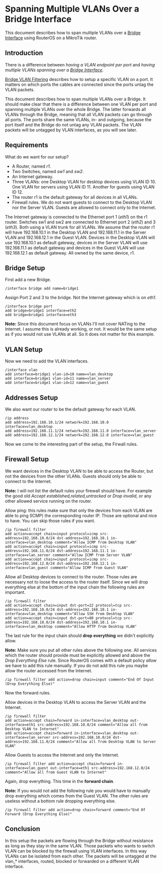 # Spanning Multiple VLANs Over a Bridge Interface

This document describes how to span multiple VLANs over a [Bridge Interface](https://wiki.mikrotik.com/wiki/Manual:Interface/Bridge) using RouterOS on a MikroTik router. 

## Introduction

There is a difference between *having a VLAN endpoint per port* and *having multiple VLANs spanning over a [Bridge Interface](https://wiki.mikrotik.com/wiki/Manual:Interface/Bridge)*.

[Bridge VLAN Filtering](https://wiki.mikrotik.com/wiki/Manual:Interface/Bridge#Bridge_VLAN_Filtering) describes how to setup a specific VLAN on a port. It matters on which ports the cables are connected since the ports untag the VLAN packets.

This document describes how to span multiple VLANs over a Bridge. It should make clear that there is a difference between one VLAN per port and spanning multiple VLANs over the whole Bridge. The latter forwards all VLANs through the Bridge, meaning that all VLAN packets can go through all ports. The ports share the same VLANs, in- and outgoing, because the port itself and the Bridge do not untag any VLAN packets. The VLAN packets will be untagged by VLAN interfaces, as you will see later.

## Requirements

What do we want for our setup?

- A Router, named *r1*.
- Two Switches, named *sw1* and *sw2*.
- An Internet gateway.
- Three VLANs: one Desktop VLAN for desktop devices using VLAN ID 10. One VLAN for servers using VLAN ID 11. Another for guests using VLAN ID 12.
- The router r1 is the default gateway for all devices in all VLANs.
- Firewall rules. We do not want guests to connect to the Desktop VLAN nor the Server VLAN. Guests are allowed to connect only to the Internet.

The Internet gateway is connected to the Ethernet port 1 (*eth1*) on the r1 router. Switches sw1 and sw2 are connected to Ethernet port 2 (*eth2*) and 3 (*eth3*). Both using a VLAN trunk for all VLANs. We assume that the router r1 will have 192.168.10.1 in the Desktop VLAN and 192.168.11.1 in the Server VLAN and 192.168.12.1 in the Guest VLAN. Devices in the Desktop VLAN will use 192.168.10.1 as default gateway, devices in the Server VLAN will use 192.168.11.1 as default gateway and devices in the Guest VLAN will use 192.168.12.1 as default gateway. All owned by the same device, r1.

## Bridge Setup

First add a new Bridge.

```
/interface bridge add name=bridge1
```

Assign Port 2 and 3 to the bridge. Not the Internet gateway which is on *eth1*.

```
/interface bridge port
add bridge=bridge1 interface=eth2
add bridge=bridge1 interface=eth3
```

**Note:** Since this document focus on VLANs I'll not cover NATing to the Internet. I assume this is already working, or not. It would be the same setup as if you would not use VLANs at all. So it does not matter for this example.

## VLAN Setup

Now we need to add the VLAN interfaces.

```
/interface vlan
add interface=bridge1 vlan-id=10 name=vlan_desktop
add interface=bridge1 vlan-id=11 name=vlan_server
add interface=bridge1 vlan-id=12 name=vlan_guest
```

## Addresses Setup

We also want our router to be the default gateway for each VLAN.

```
/ip address
add address=192.168.10.1/24 network=192.168.10.0 interface=vlan_desktop
add address=192.168.11.1/24 network=192.168.11.0 interface=vlan_server
add address=192.168.12.1/24 network=192.168.12.0 interface=vlan_guest
```

Now we come to the interesting part of the setup, the Firwall rules.

## Firewall Setup

We want devices in the Desktop VLAN to be able to access the Router, but not the devices from the other VLANs. Guests should only be able to connect to the Internet.

**Note:** I will not list the default rules your firewall should have. For example the good old *Accept established,related,untracked* or *Drop invalid*, or any other allowed service running on the router.

Allow ping: this rules make sure that only the devices from each VLAN are able to ping (ICMP) the corresponding router IP. Those are optional and nice to have. You can skip those rules if you want.

```
/ip firewall filter
add action=accept chain=input protocol=icmp src-address=192.168.10.0/24 dst-address=192.168.10.1 in-interface=vlan_desktop comment="Allow ICMP from Desktop VLAN"
add action=accept chain=input protocol=icmp src-address=192.168.11.0/24 dst-address=192.168.11.1 in-interface=vlan_server comment="Allow ICMP from Server VLAN"
add action=accept chain=input protocol=icmp src-address=192.168.12.0/24 dst-address=192.168.12.1 in-interface=vlan_guest comment="Allow ICMP from Guest VLAN"
```

Allow all Desktop devices to connect to the router. Those rules are necessary not to loose the access to the router itself. Since we will drop everything else at the bottom of the input chain the following rules are important.

```
/ip firewall filter
add action=accept chain=input dst-port=22 protocol=tcp src-address=192.168.10.0/24 dst-address=192.168.10.1 in-interface=vlan_desktop comment="Allow SSH from Desktop VLAN"
add action=accept chain=input dst-port=80 protocol=tcp src-address=192.168.10.0/24 dst-address=192.168.10.1 in-interface=vlan_desktop comment="Allow HTTP from Desktop VLAN"
```

The last rule for the input chain should **drop everything** we didn't explicitly allow.

**Note:** Make sure you put all other rules above the following one. All services which the router should provide must be explicitly allowed and above the *Drop Everything Else* rule. Since RouterOS comes with a default policy *allow* we have to add this rule manually. If you do not add this rule you maybe allow the router accessed from the Internet.

```
/ip firewall filter add action=drop chain=input comment="End Of Input (Drop Everything Else)"
```

Now the forward rules.

Allow devices in the Desktop VLAN to access the Server VLAN and the Internet.

```
/ip firewall filter
add action=accept chain=forward in-interface=vlan_desktop out-interface=eth1 src-address=192.168.10.0/24 comment="Allow all from Desktop VLAN to Internet"
add action=accept chain=forward in-interface=vlan_desktop out-interface=vlan_server src-address=192.168.10.0/24 dst-address=192.168.11.0/24 comment="Allow all from Desktop VLAN to Server VLAN"
```

Allow Guests to access the Internet and only the Internet.

```
/ip firewall filter add action=accept chain=forward in-interface=vlan_guest out-interface=eth1 src-address=192.168.12.0/24 comment="Allow all from Guest VLAN to Internet"
```

Again, drop everything. This time in the **forward chain**.

**Note:** If you would not add the following rule you would have to manually drop everything which comes from the Guest VLAN. The other rules are useless without a bottom rule dropping everything else.

```
/ip firewall filter add action=drop chain=forward comment="End Of Forward (Drop Everything Else)"
```

## Conclusion

In this setup the packets are flowing through the Bridge without resistance as long as they stay in the same VLAN. Those packets who wants to switch VLAN can be blocked by the firewall using VLAN interfaces. In this way VLANs can be isolated from each other. The packets will be untagged at the vlan_* interfaces, routed, blocked or forwarded on a different VLAN interface.
